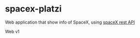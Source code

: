 # spacex-platzi
Web application that show info of SpaceX, using [spaceX rest API](https://github.com/r-spacex/SpaceX-API)

Web v1
